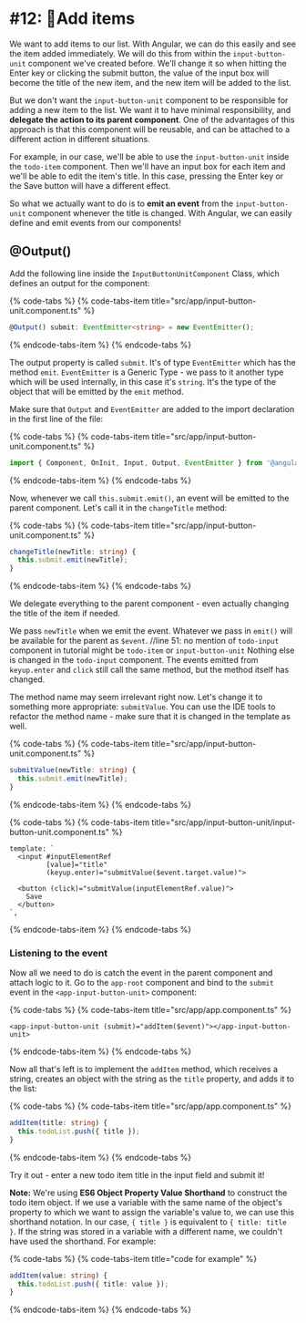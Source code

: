 # \#12: 📌Add items

We want to add items to our list. With Angular, we can do this easily and see the item added immediately. We will do this from within the `input-button-unit` component we've created before. We'll change it so when hitting the Enter key or clicking the submit button, the value of the input box will become the title of the new item, and the new item will be added to the list.

But we don't want the `input-button-unit` component to be responsible for adding a new item to the list. We want it to have minimal responsibility, and **delegate the action to its parent component**. One of the advantages of this approach is that this component will be reusable, and can be attached to a different action in different situations.

For example, in our case, we'll be able to use the `input-button-unit` inside the `todo-item` component. Then we'll have an input box for each item and we'll be able to edit the item's title. In this case, pressing the Enter key or the Save button will have a different effect.

So what we actually want to do is to **emit an event** from the `input-button-unit` component whenever the title is changed. With Angular, we can easily define and emit events from our components!

## @Output\(\)

Add the following line inside the `InputButtonUnitComponent` Class, which defines an output for the component:

{% code-tabs %}
{% code-tabs-item title="src/app/input-button-unit.component.ts" %}
```typescript
@Output() submit: EventEmitter<string> = new EventEmitter();
```
{% endcode-tabs-item %}
{% endcode-tabs %}

The output property is called `submit`. It's of type `EventEmitter` which has the method `emit`. `EventEmitter` is a Generic Type - we pass to it another type which will be used internally, in this case it's `string`. It's the type of the object that will be emitted by the `emit` method.

Make sure that `Output` and `EventEmitter` are added to the import declaration in the first line of the file:

{% code-tabs %}
{% code-tabs-item title="src/app/input-button-unit.component.ts" %}
```typescript
import { Component, OnInit, Input, Output, EventEmitter } from '@angular/core';
```
{% endcode-tabs-item %}
{% endcode-tabs %}

Now, whenever we call `this.submit.emit()`, an event will be emitted to the parent component. Let's call it in the `changeTitle` method:

{% code-tabs %}
{% code-tabs-item title="src/app/input-button-unit.component.ts" %}
```typescript
changeTitle(newTitle: string) {
  this.submit.emit(newTitle);
}
```
{% endcode-tabs-item %}
{% endcode-tabs %}

We delegate everything to the parent component - even actually changing the title of the item if needed.

We pass `newTitle` when we emit the event. Whatever we pass in `emit()` will be available for the parent as `$event`.
//line 51: no mention of `todo-input` component in tutorial might be `todo-item` or `input-button-unit`
Nothing else is changed in the `todo-input` component. The events emitted from `keyup.enter` and `click` still call the same method, but the method itself has changed.

The method name may seem irrelevant right now. Let's change it to something more appropriate: `submitValue`. You can use the IDE tools to refactor the method name - make sure that it is changed in the template as well.

{% code-tabs %}
{% code-tabs-item title="src/app/input-button-unit.component.ts" %}
```typescript
submitValue(newTitle: string) {
  this.submit.emit(newTitle);
}
```
{% endcode-tabs-item %}
{% endcode-tabs %}

{% code-tabs %}
{% code-tabs-item title="src/app/input-button-unit/input-button-unit.component.ts" %}
```markup
template: `
  <input #inputElementRef
         [value]="title"
         (keyup.enter)="submitValue($event.target.value)">

  <button (click)="submitValue(inputElementRef.value)">
    Save
  </button>
`,
```
{% endcode-tabs-item %}
{% endcode-tabs %}

### Listening to the event

Now all we need to do is catch the event in the parent component and attach logic to it. Go to the `app-root` component and bind to the `submit` event in the `<app-input-button-unit>` component:

{% code-tabs %}
{% code-tabs-item title="src/app/app.component.ts" %}
```markup
<app-input-button-unit (submit)="addItem($event)"></app-input-button-unit>
```
{% endcode-tabs-item %}
{% endcode-tabs %}

Now all that's left is to implement the `addItem` method, which receives a string, creates an object with the string as the `title` property, and adds it to the list:

{% code-tabs %}
{% code-tabs-item title="src/app/app.component.ts" %}
```typescript
addItem(title: string) {    
  this.todoList.push({ title });
}
```
{% endcode-tabs-item %}
{% endcode-tabs %}

Try it out - enter a new todo item title in the input field and submit it!

**Note:** We're using **ES6 Object Property Value Shorthand** to construct the todo item object. If we use a variable with the same name of the object's property to which we want to assign the variable's value to, we can use this shorthand notation. In our case, `{ title }` is equivalent to `{ title: title }`. If the string was stored in a variable with a different name, we couldn't have used the shorthand. For example:

{% code-tabs %}
{% code-tabs-item title="code for example" %}
```typescript
addItem(value: string) {    
  this.todoList.push({ title: value });
}
```
{% endcode-tabs-item %}
{% endcode-tabs %}

